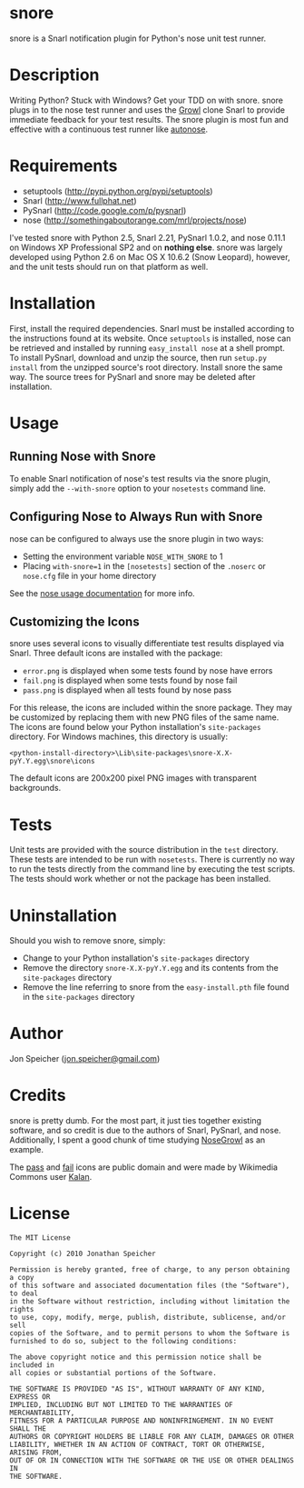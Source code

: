 snore
=====

snore is a Snarl notification plugin for Python's nose unit test runner.

Description
===========

Writing Python?  Stuck with Windows?  Get your TDD on with snore.  snore plugs in to the nose test runner and uses the [Growl](http://growl.info) clone Snarl to provide immediate feedback for your test results.  The snore plugin is most fun and effective with a continuous test runner like [autonose](http://github.com/gfxmonk/autonose).

Requirements
============

* setuptools (http://pypi.python.org/pypi/setuptools)
* Snarl (http://www.fullphat.net)
* PySnarl (http://code.google.com/p/pysnarl)
* nose (http://somethingaboutorange.com/mrl/projects/nose)

I've tested snore with Python 2.5, Snarl 2.21, PySnarl 1.0.2, and nose 0.11.1 on Windows XP Professional SP2 and on **nothing else**.  snore was largely developed using Python 2.6 on Mac OS X 10.6.2 (Snow Leopard), however, and the unit tests should run on that platform as well.

Installation
============

First, install the required dependencies.  Snarl must be installed according to the instructions found at its website.  Once `setuptools` is installed, nose can be retrieved and installed by running `easy_install nose` at a shell prompt.  To install PySnarl, download and unzip the source, then run `setup.py install` from the unzipped source's root directory.  Install snore the same way.  The source trees for PySnarl and snore may be deleted after installation.

Usage
=====

Running Nose with Snore
-----------------------

To enable Snarl notification of nose's test results via the snore plugin, simply add the `--with-snore` option to your `nosetests` command line.

Configuring Nose to Always Run with Snore
-----------------------------------------

nose can be configured to always use the snore plugin in two ways:

* Setting the environment variable `NOSE_WITH_SNORE` to 1 
* Placing `with-snore=1` in the `[nosetests]` section of the `.noserc` or `nose.cfg` file in your home directory

See the [nose usage documentation](http://somethingaboutorange.com/mrl/projects/nose/0.11.1/usage.html) for more info.

Customizing the Icons
---------------------

snore uses several icons to visually differentiate test results displayed via Snarl.  Three default icons are installed with the package:

* `error.png` is displayed when some tests found by nose have errors
* `fail.png` is displayed when some tests found by nose fail
* `pass.png` is displayed when all tests found by nose pass

For this release, the icons are included within the snore package.  They may be customized by replacing them with new PNG files of the same name.  The icons are found below your Python installation's `site-packages` directory.  For Windows machines, this directory is usually:  

    <python-install-directory>\Lib\site-packages\snore-X.X-pyY.Y.egg\snore\icons

The default icons are 200x200 pixel PNG images with transparent backgrounds.

Tests
=====

Unit tests are provided with the source distribution in the `test` directory.  These tests are intended to be run with `nosetests`.  There is currently no way to run the tests directly from the command line by executing the test scripts.  The tests should work whether or not the package has been installed.

Uninstallation
==============

Should you wish to remove snore, simply:

* Change to your Python installation's `site-packages` directory
* Remove the directory `snore-X.X-pyY.Y.egg` and its contents from the `site-packages` directory
* Remove the line referring to snore from the `easy-install.pth` file found in the `site-packages` directory

Author
======

Jon Speicher ([jon.speicher@gmail.com](mailto:jon.speicher@gmail.com))

Credits
=======

snore is pretty dumb.  For the most part, it just ties together existing software, and so credit is due to the authors of Snarl, PySnarl, and nose.  Additionally, I spent a good chunk of time studying [NoseGrowl](http://www.assembla.com/wiki/show/nosegrowl) as an example.

The [pass](http://commons.wikimedia.org/wiki/File:Support-filled.svg) and [fail](http://commons.wikimedia.org/wiki/File:Oppose-filled.svg) icons are public domain and were made by Wikimedia Commons user [Kalan](http://commons.wikimedia.org/wiki/User:Kalan).

License
=======

    The MIT License

    Copyright (c) 2010 Jonathan Speicher

    Permission is hereby granted, free of charge, to any person obtaining a copy
    of this software and associated documentation files (the "Software"), to deal
    in the Software without restriction, including without limitation the rights
    to use, copy, modify, merge, publish, distribute, sublicense, and/or sell
    copies of the Software, and to permit persons to whom the Software is
    furnished to do so, subject to the following conditions:

    The above copyright notice and this permission notice shall be included in
    all copies or substantial portions of the Software.

    THE SOFTWARE IS PROVIDED "AS IS", WITHOUT WARRANTY OF ANY KIND, EXPRESS OR
    IMPLIED, INCLUDING BUT NOT LIMITED TO THE WARRANTIES OF MERCHANTABILITY,
    FITNESS FOR A PARTICULAR PURPOSE AND NONINFRINGEMENT. IN NO EVENT SHALL THE
    AUTHORS OR COPYRIGHT HOLDERS BE LIABLE FOR ANY CLAIM, DAMAGES OR OTHER
    LIABILITY, WHETHER IN AN ACTION OF CONTRACT, TORT OR OTHERWISE, ARISING FROM,
    OUT OF OR IN CONNECTION WITH THE SOFTWARE OR THE USE OR OTHER DEALINGS IN
    THE SOFTWARE.